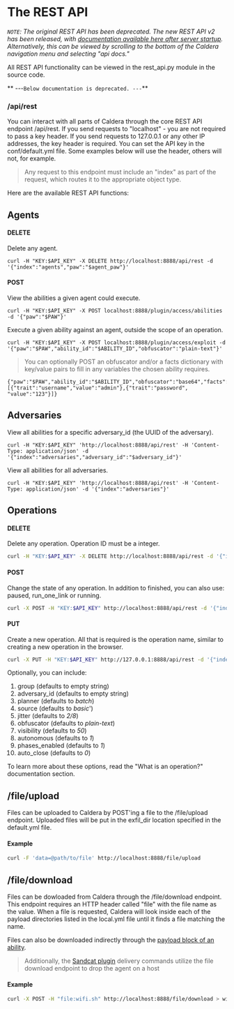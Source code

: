 # The REST API

*`NOTE`: The original REST API has been deprecated. The new REST API v2 has been released, with [documentation
available here after server startup](/api/docs). Alternatively, this can be viewed by scrolling
to the bottom of the Caldera navigation menu and selecting "api docs."*

All REST API functionality can be viewed in the rest_api.py module in the source code.

** ---`Below documentation is deprecated. ---`**

### /api/rest

You can interact with all parts of Caldera through the core REST API endpoint /api/rest. If you
send requests to "localhost" - you are not required to pass a key header. If you send requests to
127.0.0.1 or any other IP addresses, the key header is required. You can set the API key in the 
conf/default.yml file. Some examples below will use the header, others will not, for example.

> Any request to this endpoint must include an "index" as part of the request, which routes it to the appropriate object type. 

Here are the available REST API functions:

## Agents

#### DELETE

Delete any agent. 
```
curl -H "KEY:$API_KEY" -X DELETE http://localhost:8888/api/rest -d '{"index":"agents","paw":"$agent_paw"}'
```

#### POST

View the abilities a given agent could execute.
```
curl -H "KEY:$API_KEY" -X POST localhost:8888/plugin/access/abilities -d '{"paw":"$PAW"}'
```

Execute a given ability against an agent, outside the scope of an operation. 
```
curl -H "KEY:$API_KEY" -X POST localhost:8888/plugin/access/exploit -d '{"paw":"$PAW","ability_id":"$ABILITY_ID","obfuscator":"plain-text"}'
```
> You can optionally POST an obfuscator and/or a facts dictionary with key/value pairs to fill in any variables the chosen ability requires.
```
{"paw":"$PAW","ability_id":"$ABILITY_ID","obfuscator":"base64","facts":[{"trait":"username","value":"admin"},{"trait":"password", "value":"123"}]}
```

## Adversaries

View all abilities for a specific adversary_id (the UUID of the adversary).
```
curl -H "KEY:$API_KEY" 'http://localhost:8888/api/rest' -H 'Content-Type: application/json' -d '{"index":"adversaries","adversary_id":"$adversary_id"}'
```

View all abilities for all adversaries.
```
curl -H "KEY:$API_KEY" 'http://localhost:8888/api/rest' -H 'Content-Type: application/json' -d '{"index":"adversaries"}'
```

## Operations

#### DELETE

Delete any operation. Operation ID must be a integer.
```bash
curl -H "KEY:$API_KEY" -X DELETE http://localhost:8888/api/rest -d '{"index":"operations","id":"$operation_id"}'
```

#### POST

Change the state of any operation. In addition to finished, you can also use: paused, run_one_link or running.
```bash
curl -X POST -H "KEY:$API_KEY" http://localhost:8888/api/rest -d '{"index":"operation", "op_id":123, "state":"finished"}'
```

#### PUT

Create a new operation. All that is required is the operation name, similar to creating a new operation
in the browser.
```bash
curl -X PUT -H "KEY:$API_KEY" http://127.0.0.1:8888/api/rest -d '{"index":"operations","name":"testoperation1"}'
```
Optionally, you can include:

1) group (defaults to empty string)
2) adversary_id (defaults to empty string)
3) planner (defaults to *batch*)
4) source (defaults to *basic*')
5) jitter (defaults to *2/8*)
6) obfuscator (defaults to *plain-text*)
7) visibility (defaults to *50*)
8) autonomous (defaults to *1*)
9) phases_enabled (defaults to *1*)
10) auto_close (defaults to *0*)

To learn more about these options, read the "What is an operation?" documentation section.           

## /file/upload

Files can be uploaded to Caldera by POST'ing a file to the /file/upload endpoint. Uploaded files will be put in the exfil_dir location specified in the default.yml file.

#### Example
```bash
curl -F 'data=@path/to/file' http://localhost:8888/file/upload
```

## /file/download

Files can be dowloaded from Caldera through the /file/download endpoint. This endpoint requires an HTTP header called "file" with the file name as the value. When a file is requested, Caldera will look inside each of the payload directories listed in the local.yml file until it finds a file matching the name.

Files can also be downloaded indirectly through the [payload block of an ability](Learning-the-terminology.md).

> Additionally, the [Sandcat plugin](Plugin-library.md) delivery commands utilize the file download endpoint to drop the agent on a host

#### Example
```bash
curl -X POST -H "file:wifi.sh" http://localhost:8888/file/download > wifi.sh
```

